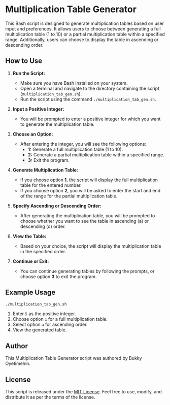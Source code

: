 # Multiplication Table Generator

This Bash script is designed to generate multiplication tables based on user input and preferences. It allows users to choose between generating a full multiplication table (1 to 10) or a partial multiplication table within a specified range. Additionally, users can choose to display the table in ascending or descending order.

## How to Use

1. **Run the Script:**

   - Make sure you have Bash installed on your system.
   - Open a terminal and navigate to the directory containing the script (`multiplication_tab_gen.sh`).
   - Run the script using the command `./multiplication_tab_gen.sh`.

2. **Input a Positive Integer:**

   - You will be prompted to enter a positive integer for which you want to generate the multiplication table.

3. **Choose an Option:**

   - After entering the integer, you will see the following options:
     - **1:** Generate a full multiplication table (1 to 10).
     - **2:** Generate a partial multiplication table within a specified range.
     - **3:** Exit the program.

4. **Generate Multiplication Table:**

   - If you choose option **1**, the script will display the full multiplication table for the entered number.
   - If you choose option **2**, you will be asked to enter the start and end of the range for the partial multiplication table.

5. **Specify Ascending or Descending Order:**

   - After generating the multiplication table, you will be prompted to choose whether you want to see the table in ascending (a) or descending (d) order.

6. **View the Table:**

   - Based on your choice, the script will display the multiplication table in the specified order.

7. **Continue or Exit:**
   - You can continue generating tables by following the prompts, or choose option **3** to exit the program.

## Example Usage

```bash
./multiplication_tab_gen.sh
```

1. Enter `5` as the positive integer.
2. Choose option `1` for a full multiplication table.
3. Select option `a` for ascending order.
4. View the generated table.

## Author

This Multiplication Table Generator script was authored by Bukky Oyetimehin.

## License

This script is released under the [MIT License](https://opensource.org/licenses/MIT). Feel free to use, modify, and distribute it as per the terms of the license.
